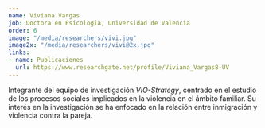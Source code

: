```yaml
---
name: Viviana Vargas
job: Doctora en Psicología, Universidad de Valencia
order: 6
image: "/media/researchers/vivi.jpg"
image2x: "/media/researchers/vivi@2x.jpg"
links:
- name: Publicaciones
  url: https://www.researchgate.net/profile/Viviana_Vargas8-UV
---
```


Integrante del equipo de investigación _VIO-Strategy_, centrado en el estudio de los procesos sociales implicados en la violencia en el ámbito familiar. Su interés en la investigación se ha enfocado en la relación entre inmigración y violencia contra la pareja.
